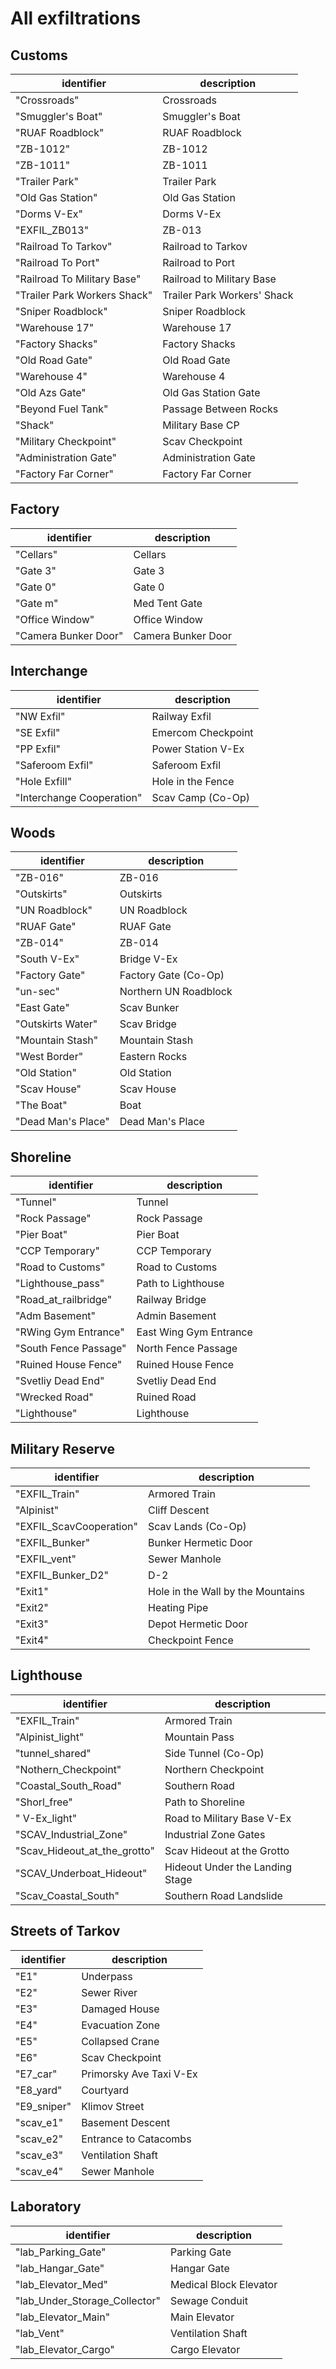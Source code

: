 
# All exfiltrations
## Customs
|identifier|description|
|----------|-----------|
| "Crossroads" | Crossroads |
| "Smuggler's Boat" | Smuggler's Boat |
| "RUAF Roadblock" | RUAF Roadblock |
| "ZB-1012" | ZB-1012 |
| "ZB-1011" | ZB-1011 |
| "Trailer Park" | Trailer Park |
| "Old Gas Station" | Old Gas Station |
| "Dorms V-Ex" | Dorms V-Ex |
| "EXFIL_ZB013" | ZB-013 |
| "Railroad To Tarkov" | Railroad to Tarkov |
| "Railroad To Port" | Railroad to Port |
| "Railroad To Military Base" | Railroad to Military Base |
| "Trailer Park Workers Shack" | Trailer Park Workers' Shack |
| "Sniper Roadblock" | Sniper Roadblock |
| "Warehouse 17" | Warehouse 17 |
| "Factory Shacks" | Factory Shacks |
| "Old Road Gate" | Old Road Gate |
| "Warehouse 4" | Warehouse 4 |
| "Old Azs Gate" | Old Gas Station Gate |
| "Beyond Fuel Tank" | Passage Between Rocks |
| "Shack" | Military Base CP |
| "Military Checkpoint" | Scav Checkpoint |
| "Administration Gate" | Administration Gate |
| "Factory Far Corner" | Factory Far Corner |

## Factory
|identifier|description|
|----------|-----------|
| "Cellars" | Cellars |
| "Gate 3" | Gate 3 |
| "Gate 0" | Gate 0 |
| "Gate m" | Med Tent Gate |
| "Office Window" | Office Window |
| "Camera Bunker Door" | Camera Bunker Door |

## Interchange
|identifier|description|
|----------|-----------|
| "NW Exfil" | Railway Exfil |
| "SE Exfil" | Emercom Checkpoint |
| "PP Exfil" | Power Station V-Ex |
| "Saferoom Exfil" | Saferoom Exfil |
| "Hole Exfill" | Hole in the Fence |
| "Interchange Cooperation" | Scav Camp (Co-Op) |

## Woods
|identifier|description|
|----------|-----------|
| "ZB-016" | ZB-016 |
| "Outskirts" | Outskirts |
| "UN Roadblock" | UN Roadblock |
| "RUAF Gate" | RUAF Gate |
| "ZB-014" | ZB-014 |
| "South V-Ex" | Bridge V-Ex |
| "Factory Gate" | Factory Gate (Co-Op) |
| "un-sec" | Northern UN Roadblock |
| "East Gate" | Scav Bunker |
| "Outskirts Water" | Scav Bridge |
| "Mountain Stash" | Mountain Stash |
| "West Border" | Eastern Rocks |
| "Old Station" | Old Station |
| "Scav House" | Scav House |
| "The Boat" | Boat |
| "Dead Man's Place" | Dead Man's Place |

## Shoreline
|identifier|description|
|----------|-----------|
| "Tunnel" | Tunnel |
| "Rock Passage" | Rock Passage |
| "Pier Boat" | Pier Boat |
| "CCP Temporary" | CCP Temporary |
| "Road to Customs" | Road to Customs |
| "Lighthouse_pass" | Path to Lighthouse |
| "Road_at_railbridge" | Railway Bridge |
| "Adm Basement" | Admin Basement |
| "RWing Gym Entrance" | East Wing Gym Entrance |
| "South Fence Passage" | North Fence Passage |
| "Ruined House Fence" | Ruined House Fence |
| "Svetliy Dead End" | Svetliy Dead End |
| "Wrecked Road" | Ruined Road |
| "Lighthouse" | Lighthouse |

## Military Reserve
|identifier|description|
|----------|-----------|
| "EXFIL_Train" | Armored Train |
| "Alpinist" | Cliff Descent |
| "EXFIL_ScavCooperation" | Scav Lands (Co-Op) |
| "EXFIL_Bunker" | Bunker Hermetic Door |
| "EXFIL_vent" | Sewer Manhole |
| "EXFIL_Bunker_D2" | D-2 |
| "Exit1" | Hole in the Wall by the Mountains |
| "Exit2" | Heating Pipe |
| "Exit3" | Depot Hermetic Door |
| "Exit4" | Checkpoint Fence |

## Lighthouse
|identifier|description|
|----------|-----------|
| "EXFIL_Train" | Armored Train |
| "Alpinist_light" | Mountain Pass |
| "tunnel_shared" | Side Tunnel (Co-Op) |
| "Nothern_Checkpoint" | Northern Checkpoint |
| "Coastal_South_Road" | Southern Road |
| "Shorl_free" | Path to Shoreline |
| " V-Ex_light" | Road to Military Base V-Ex |
| "SCAV_Industrial_Zone" | Industrial Zone Gates |
| "Scav_Hideout_at_the_grotto" | Scav Hideout at the Grotto |
| "SCAV_Underboat_Hideout" | Hideout Under the Landing Stage |
| "Scav_Coastal_South" | Southern Road Landslide |

## Streets of Tarkov
|identifier|description|
|----------|-----------|
| "E1" | Underpass |
| "E2" | Sewer River |
| "E3" | Damaged House |
| "E4" | Evacuation Zone |
| "E5" | Collapsed Crane |
| "E6" | Scav Checkpoint |
| "E7_car" | Primorsky Ave Taxi V-Ex |
| "E8_yard" | Courtyard |
| "E9_sniper" | Klimov Street |
| "scav_e1" | Basement Descent |
| "scav_e2" | Entrance to Catacombs |
| "scav_e3" | Ventilation Shaft |
| "scav_e4" | Sewer Manhole |

## Laboratory
|identifier|description|
|----------|-----------|
| "lab_Parking_Gate" | Parking Gate |
| "lab_Hangar_Gate" | Hangar Gate |
| "lab_Elevator_Med" | Medical Block Elevator |
| "lab_Under_Storage_Collector" | Sewage Conduit |
| "lab_Elevator_Main" | Main Elevator |
| "lab_Vent" | Ventilation Shaft |
| "lab_Elevator_Cargo" | Cargo Elevator |
  
